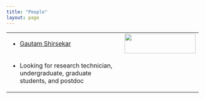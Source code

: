 ```yaml
---
title: "People"
layout: page
---
```



<table height="20%">
  <tr><td width="10%" height="10%" valign="top" align="left">
  <ul>
  <li>
       <a href="/files/CV_GS_UTK.pdf">Gautam Shirsekar</a> 
  </li>
</ul>
   
</td>
    <td width=20 height=30 valign="top" style="border: none;">
      <img style="float: center;" src="/assets/images/Gautam_Indiana.JPG" width="100%"/>
    </td>
    </tr>
<tr><td width="60%" height="60%" valign="top" align="left">
  <ul>
  <li>
       Looking for research technician, undergraduate, graduate students, and postdoc 
  </li>
</ul>
   
</td>
    <td width="40%" height="60%" valign="top" style="border: none;">  
    </td>
  </tr>
</table>
